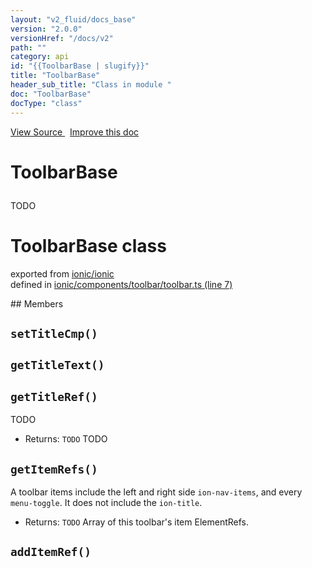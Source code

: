 ```yaml
---
layout: "v2_fluid/docs_base"
version: "2.0.0"
versionHref: "/docs/v2"
path: ""
category: api
id: "{{ToolbarBase | slugify}}"
title: "ToolbarBase"
header_sub_title: "Class in module "
doc: "ToolbarBase"
docType: "class"
---
```



<div class="improve-docs">
  <a href='http://github.com/driftyco/ionic2/tree/master/ionic/components/toolbar/toolbar.ts#L6'>
    View Source
  </a>
  &nbsp;
  <a href='http://github.com/driftyco/ionic2/edit/master/ionic/components/toolbar/toolbar.ts#L6'>
    Improve this doc
  </a>
</div>




<h1 class="api-title">

  ToolbarBase



</h1>





<p>TODO</p>


<h1 class="class export">ToolbarBase <span class="type">class</span></h1>
<p class="module">exported from <a href='undefined'>ionic/ionic</a><br/>
defined in <a href="https://github.com/driftyco/ionic2/tree/master/ionic/components/toolbar/toolbar.ts#L7-L53">ionic/components/toolbar/toolbar.ts (line 7)</a>
</p>
## Members

<div id="setTitleCmp"></div>
<h2>
  <code>setTitleCmp()</code>

</h2>












<div id="getTitleText"></div>
<h2>
  <code>getTitleText()</code>

</h2>












<div id="getTitleRef"></div>
<h2>
  <code>getTitleRef()</code>

</h2>

TODO






* Returns: 
  <code>TODO</code> TODO




<div id="getItemRefs"></div>
<h2>
  <code>getItemRefs()</code>

</h2>

A toolbar items include the left and right side `ion-nav-items`,
and every `menu-toggle`. It does not include the `ion-title`.






* Returns: 
  <code>TODO</code> Array of this toolbar's item ElementRefs.




<div id="addItemRef"></div>
<h2>
  <code>addItemRef()</code>

</h2>













